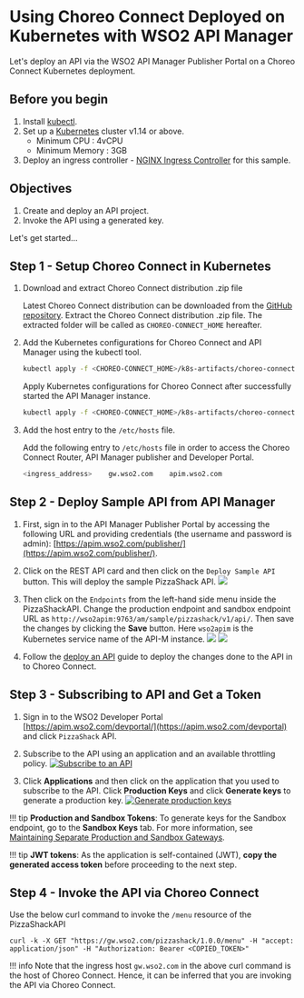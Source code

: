 # Using Choreo Connect Deployed on Kubernetes with WSO2 API Manager

Let's deploy an API via the WSO2 API Manager Publisher Portal on a Choreo Connect Kubernetes deployment.

## Before you begin

1.  Install [kubectl](https://kubernetes.io/docs/tasks/tools/install-kubectl/).
2.  Set up a [Kubernetes](https://Kubernetes.io/docs/setup/) cluster v1.14 or above.
      - Minimum CPU : 4vCPU
      - Minimum Memory : 3GB
3.  Deploy an ingress controller - [NGINX Ingress Controller](https://kubernetes.github.io/ingress-nginx/deploy/) for this sample.

## Objectives

1.  Create and deploy an API project.
2.  Invoke the API using a generated key.

Let's get started...

## Step 1 - Setup Choreo Connect in Kubernetes

1.  Download and extract Choreo Connect distribution .zip file

    Latest Choreo Connect distribution can be downloaded from the [GitHub repository](https://github.com/wso2/product-microgateway/releases). Extract the Choreo Connect distribution .zip file. The extracted folder will be called as `CHOREO-CONNECT_HOME` hereafter.

2.  Add the Kubernetes configurations for Choreo Connect and API Manager using the kubectl tool.

    ```bash
    kubectl apply -f <CHOREO-CONNECT_HOME>/k8s-artifacts/choreo-connect-with-apim/apim
    ```
    
    Apply Kubernetes configurations for Choreo Connect after successfully started the API Manager instance.
    ```bash
    kubectl apply -f <CHOREO-CONNECT_HOME>/k8s-artifacts/choreo-connect-with-apim/choreo-connect
    ```
    
3.  Add the host entry to the `/etc/hosts` file. 
    
    Add the following entry to `/etc/hosts` file in order to access the Choreo Connect Router, API Manager publisher and Developer Portal.

    ```sh
    <ingress_address>    gw.wso2.com    apim.wso2.com
    ```

## Step 2 - Deploy Sample API from API Manager

1. First, sign in to the API Manager Publisher Portal by accessing the following URL and providing credentials (the username and password is admin): [https://apim.wso2.com/publisher/](https://apim.wso2.com/publisher/).

2. Click on the REST API card and then click on the `Deploy Sample API` button. This will deploy the sample PizzaShack API.
   [![]({{base_path}}/assets/img/deploy/mgw/deploy-sample-api.png)]({{base_path}}/assets/img/deploy/mgw/deploy-sample-api.png)

3. Then click on the `Endpoints` from the left-hand side menu inside the PizzaShackAPI. Change the production endpoint and
   sandbox endpoint URL as `http://wso2apim:9763/am/sample/pizzashack/v1/api/`. Then save the changes by clicking the **Save** button.
   Here `wso2apim` is the Kubernetes service name of the API-M instance.
   [![]({{base_path}}/assets/img/deploy/mgw/endpoint-tab.png)]({{base_path}}/assets/img/deploy/mgw/endpoint-tab.png)
   [![]({{base_path}}/assets/img/deploy/mgw/endpoint-edit-k8s.png)]({{base_path}}/assets/img/deploy/mgw/endpoint-edit-k8s.png)

5. Follow the [deploy an API]({{base_path}}/deploy-and-publish/deploy-on-gateway/deploy-api/deploy-an-api) guide to deploy
   the changes done to the API in to Choreo Connect.

## Step 3 - Subscribing to API and Get a Token

1. Sign in to the WSO2 Developer Portal [https://apim.wso2.com/devportal/](https://apim.wso2.com/devportal) and click `PizzaShack` API.

2. Subscribe to the API using an application and an available throttling policy.
   [![Subscribe to an API]({{base_path}}/assets/img/learn/subscribe-to-api.png)]({{base_path}}/assets/img/learn/subscribe-to-api.png)

3. Click **Applications** and then click on the application that you used to subscribe to the API. Click **Production Keys** and click **Generate keys** to generate a production key.
   [![Generate production keys]({{base_path}}/assets/img/learn/generate-keys-production.png)]({{base_path}}/assets/img/learn/generate-keys-production.png)

!!! tip
    **Production and Sandbox Tokens**:
    To generate keys for the Sandbox endpoint, go to the **Sandbox Keys** tab. For more information, see [Maintaining Separate Production and Sandbox Gateways]({{base_path}}/deploy-and-publish/deploy-on-gateway/api-gateway/maintaining-separate-production-and-sandbox-gateways/#multiple-gateways-to-handle-production-and-sandbox-requests-separately).

!!! tip
    **JWT tokens**:
    As the application is self-contained (JWT), **copy the generated access token** before proceeding to the next step.

## Step 4 - Invoke the API via Choreo Connect

Use the below curl command to invoke the `/menu` resource of the PizzaShackAPI

``` shell
curl -k -X GET "https://gw.wso2.com/pizzashack/1.0.0/menu" -H "accept: application/json" -H "Authorization: Bearer <COPIED_TOKEN>"
```

!!! info
    Note that the ingress host `gw.wso2.com` in the above curl command is the host of Choreo Connect. Hence, it can be inferred that you are invoking the API
    via Choreo Connect.
